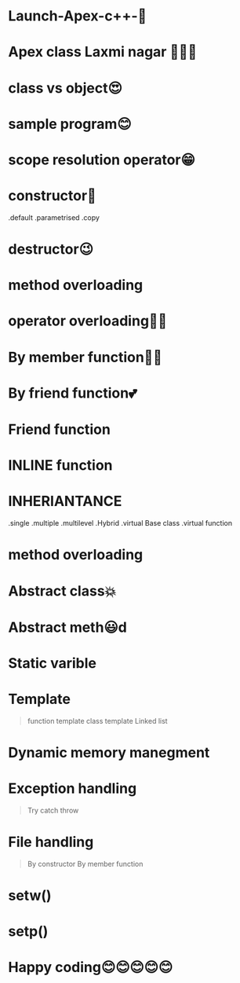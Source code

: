 # Launch-Apex-c++-🙌

# Apex class Laxmi nagar 💒💒💒

# class vs object😍

# sample program😊

# scope resolution operator😁

# constructor🙂

 .default
 .parametrised
 .copy
 
 
 
 # destructor😉
 # method overloading 
 # operator overloading🎡🎡
 
 
 # By member function🤷‍♂️
 # By friend function💕


# Friend function 
# INLINE function
# INHERIANTANCE
.single
.multiple
.multilevel
.Hybrid
.virtual Base class
.virtual function
# method overloading

# Abstract class💥

# Abstract meth😃d

# Static varible

# Template
   >function template
   >class template
   >Linked list
   
# Dynamic memory manegment

# Exception handling
>Try
>catch
>throw

# File handling
>By constructor
>By member function



# setw()

# setp()

# Happy coding😊😊😊😊😊
